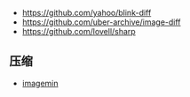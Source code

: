 - https://github.com/yahoo/blink-diff
- https://github.com/uber-archive/image-diff
- https://github.com/lovell/sharp

## 压缩

- [imagemin](https://github.com/imagemin/imagemin)
